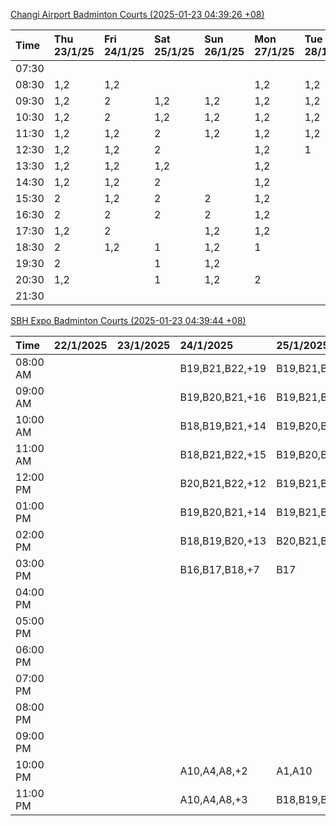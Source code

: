 [Changi Airport Badminton Courts (2025-01-23 04:39:26 +08)](https://www.carc.org.sg/FacilityBooking.aspx)

| Time   | Thu 23/1/25   | Fri 24/1/25   | Sat 25/1/25   | Sun 26/1/25   | Mon 27/1/25   | Tue 28/1/25   | Wed 29/1/25   |
|:-------|:--------------|:--------------|:--------------|:--------------|:--------------|:--------------|:--------------|
| 07:30  |               |               |               |               |               |               |               |
| 08:30  | 1,2           | 1,2           |               |               | 1,2           | 1,2           |               |
| 09:30  | 1,2           | 2             | 1,2           | 1,2           | 1,2           | 1,2           |               |
| 10:30  | 1,2           | 2             | 1,2           | 1,2           | 1,2           | 1,2           |               |
| 11:30  | 1,2           | 1,2           | 2             | 1,2           | 1,2           | 1,2           |               |
| 12:30  | 1,2           | 1,2           | 2             |               | 1,2           | 1             |               |
| 13:30  | 1,2           | 1,2           | 1,2           |               | 1,2           |               |               |
| 14:30  | 1,2           | 1,2           | 2             |               | 1,2           |               |               |
| 15:30  | 2             | 1,2           | 2             | 2             | 1,2           |               |               |
| 16:30  | 2             | 2             | 2             | 2             | 1,2           |               |               |
| 17:30  | 1,2           | 2             |               | 1,2           | 1,2           |               |               |
| 18:30  | 2             | 1,2           | 1             | 1,2           | 1             |               |               |
| 19:30  | 2             |               | 1             | 1,2           |               |               |               |
| 20:30  | 1,2           |               | 1             | 1,2           | 2             |               |               |
| 21:30  |               |               |               |               |               |               |               |

[SBH Expo Badminton Courts (2025-01-23 04:39:44 +08)](https://singaporebadmintonhall.getomnify.com/widgets/O3MRKGBH359GA55KHMG1RD)

| Time     | 22/1/2025   | 23/1/2025   | 24/1/2025       | 25/1/2025       | 26/1/2025       | 27/1/2025       | 28/1/2025       |
|:---------|:------------|:------------|:----------------|:----------------|:----------------|:----------------|:----------------|
| 08:00 AM |             |             | B19,B21,B22,+19 | B19,B21,B22,+12 | A7,B14,B15,+1   | B14,B18,B22,+7  | B19,B21,B22,+14 |
| 09:00 AM |             |             | B19,B20,B21,+16 | B19,B21,B22,+12 |                 |                 | B19,B21,B22,+14 |
| 10:00 AM |             |             | B18,B19,B21,+14 | B19,B20,B21,+15 |                 |                 | B19,B21,B22,+15 |
| 11:00 AM |             |             | B18,B21,B22,+15 | B19,B20,B21,+15 |                 |                 | B19,B21,B22,+14 |
| 12:00 PM |             |             | B20,B21,B22,+12 | B19,B21,B22,+17 |                 | A5              | B19,B21,B22,+17 |
| 01:00 PM |             |             | B19,B20,B21,+14 | B19,B21,B22,+17 |                 | A8,A9,B22,+1    | B19,B21,B22,+19 |
| 02:00 PM |             |             | B18,B19,B20,+13 | B20,B21,B22,+10 | B22             | B11,B14         | B19,B21,B22,+16 |
| 03:00 PM |             |             | B16,B17,B18,+7  | B17             |                 |                 | A1,B11          |
| 04:00 PM |             |             |                 |                 |                 |                 | B11             |
| 05:00 PM |             |             |                 |                 |                 |                 | B12,B13,B14     |
| 06:00 PM |             |             |                 |                 |                 | A5,A7,A8,+1     | B13,B14,B18,+9  |
| 07:00 PM |             |             |                 |                 |                 | A10,A8,B14,+5   | B14,B15,B18,+10 |
| 08:00 PM |             |             |                 |                 | B13             | B19,B20,B21,+12 |                 |
| 09:00 PM |             |             |                 |                 | A9,B15,B16,+3   | B19,B20,B21,+15 | A6,A8,A9        |
| 10:00 PM |             |             | A10,A4,A8,+2    | A1,A10          | B20,B21,B22,+17 | A10,A8,A9,+7    | A10,A8,A9,+7    |
| 11:00 PM |             |             | A10,A4,A8,+3    | B18,B19,B20,+8  | B20,B21,B22,+19 | A10,A8,A9,+7    | A10,A8,A9,+7    |
